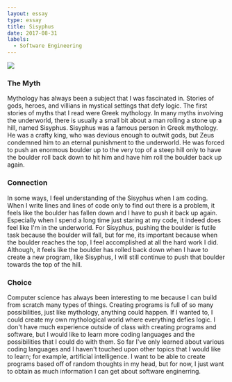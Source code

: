 ```yaml
---
layout: essay
type: essay
title: Sisyphus
date: 2017-08-31
labels:
  - Software Engineering
---
```

<img class = "ui centered large image" src = ".../images/sisyphus.jpg">

### The Myth

Mythology has always been a subject that I was fascinated in. Stories of gods, heroes, and villians in mystical settings that defy logic. The first stories of myths that I read were Greek mythology. In many myths involving the underworld, there is usually a small bit about a man rolling a stone up a hill, named Sisyphus. Sisyphus was a famous person in Greek mythology. He was a crafty king, who was devious enough to outwit gods, but Zeus condemned him to an eternal punishment to the underworld. He was forced to push an enormous boulder up to the very top of a steep hill only to have the boulder roll back down to hit him and have him roll the boulder back up again. 

### Connection

In some ways, I feel understanding of the Sisyphus when I am coding. When I write lines and lines of code only to find out there is a problem, it feels like the boulder has fallen down and I have to push it back up again. Especially when I spend a long time just staring at my code, it indeed does feel like I'm in the underworld. For Sisyphus, pushing the boulder is futile task because the boulder will fall, but for me, its important because when the boulder reaches the top, I feel accomplished at all the hard work I did. Although, it feels like the boulder has rolled back down when I have to create a new program, like Sisyphus, I will still continue to push that boulder towards the top of the hill.

### Choice

Computer science has always been interesting to me because I can build from scratch many types of things. Creating programs is full of so many possibilities, just like mythology, anything could happen. If I wanted to, I could create my own mythological world where everything defies logic. I don't have much experience outside of class with creating programs and software, but I would like to learn more coding languages and the possibilities that I could do with them. So far I've only learned about various coding languages and I haven't touched upon other topics that I would like to learn; for example, artificial intelligence. I want to be able to create programs based off of random thoughts in my head, but for now, I just want to obtain as much information I can get about software enginerring.
